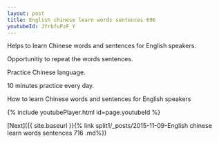 ```yaml
---
layout: post
title: English chinese learn words sentences 696 
youtubeId: JYrbfuPzF_Y
---
```

 
 
Helps to learn Chinese words and sentences for English speakers.

Opportunitiy to repeat the words sentences. 

Practice Chinese language. 
 
10 minutes practice every day. 
 
How to learn Chinese words and sentences for English speakers 
 
{% include youtubePlayer.html id=page.youtubeId %}
 
 
[Next]({{ site.baseurl }}{% link  split1/_posts/2015-11-09-English chinese learn words sentences 716 .md%})
 
